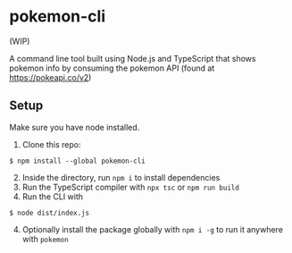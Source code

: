 # pokemon-cli

(WIP)

A command line tool built using Node.js and TypeScript that shows pokemon info by consuming the pokemon API (found at https://pokeapi.co/v2)

## Setup

Make sure you have node installed.

1. Clone this repo:
```
$ npm install --global pokemon-cli
```
2. Inside the directory, run `npm i` to install dependencies
3. Run the TypeScript compiler with `npx tsc` or `npm run build`
4. Run the CLI with
```
$ node dist/index.js
```
4. Optionally install the package globally with `npm i -g` to run it anywhere with `pokemon`
